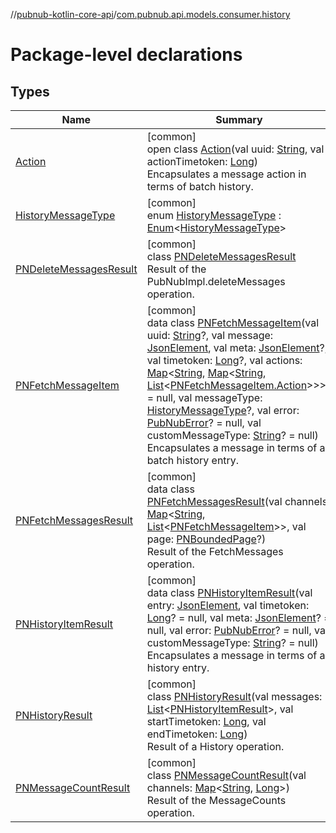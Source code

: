 //[pubnub-kotlin-core-api](../../index.md)/[com.pubnub.api.models.consumer.history](index.md)

# Package-level declarations

## Types

| Name | Summary |
|---|---|
| [Action](-action/index.md) | [common]<br>open class [Action](-action/index.md)(val uuid: [String](https://kotlinlang.org/api/latest/jvm/stdlib/kotlin-stdlib/kotlin/-string/index.html), val actionTimetoken: [Long](https://kotlinlang.org/api/latest/jvm/stdlib/kotlin-stdlib/kotlin/-long/index.html))<br>Encapsulates a message action in terms of batch history. |
| [HistoryMessageType](-history-message-type/index.md) | [common]<br>enum [HistoryMessageType](-history-message-type/index.md) : [Enum](https://kotlinlang.org/api/latest/jvm/stdlib/kotlin-stdlib/kotlin/-enum/index.html)&lt;[HistoryMessageType](-history-message-type/index.md)&gt; |
| [PNDeleteMessagesResult](-p-n-delete-messages-result/index.md) | [common]<br>class [PNDeleteMessagesResult](-p-n-delete-messages-result/index.md)<br>Result of the PubNubImpl.deleteMessages operation. |
| [PNFetchMessageItem](-p-n-fetch-message-item/index.md) | [common]<br>data class [PNFetchMessageItem](-p-n-fetch-message-item/index.md)(val uuid: [String](https://kotlinlang.org/api/latest/jvm/stdlib/kotlin-stdlib/kotlin/-string/index.html)?, val message: [JsonElement](../com.pubnub.api/-json-element/index.md), val meta: [JsonElement](../com.pubnub.api/-json-element/index.md)?, val timetoken: [Long](https://kotlinlang.org/api/latest/jvm/stdlib/kotlin-stdlib/kotlin/-long/index.html)?, val actions: [Map](https://kotlinlang.org/api/latest/jvm/stdlib/kotlin-stdlib/kotlin.collections/-map/index.html)&lt;[String](https://kotlinlang.org/api/latest/jvm/stdlib/kotlin-stdlib/kotlin/-string/index.html), [Map](https://kotlinlang.org/api/latest/jvm/stdlib/kotlin-stdlib/kotlin.collections/-map/index.html)&lt;[String](https://kotlinlang.org/api/latest/jvm/stdlib/kotlin-stdlib/kotlin/-string/index.html), [List](https://kotlinlang.org/api/latest/jvm/stdlib/kotlin-stdlib/kotlin.collections/-list/index.html)&lt;[PNFetchMessageItem.Action](-p-n-fetch-message-item/-action/index.md)&gt;&gt;&gt;? = null, val messageType: [HistoryMessageType](-history-message-type/index.md)?, val error: [PubNubError](../com.pubnub.api/-pub-nub-error/index.md)? = null, val customMessageType: [String](https://kotlinlang.org/api/latest/jvm/stdlib/kotlin-stdlib/kotlin/-string/index.html)? = null)<br>Encapsulates a message in terms of a batch history entry. |
| [PNFetchMessagesResult](-p-n-fetch-messages-result/index.md) | [common]<br>data class [PNFetchMessagesResult](-p-n-fetch-messages-result/index.md)(val channels: [Map](https://kotlinlang.org/api/latest/jvm/stdlib/kotlin-stdlib/kotlin.collections/-map/index.html)&lt;[String](https://kotlinlang.org/api/latest/jvm/stdlib/kotlin-stdlib/kotlin/-string/index.html), [List](https://kotlinlang.org/api/latest/jvm/stdlib/kotlin-stdlib/kotlin.collections/-list/index.html)&lt;[PNFetchMessageItem](-p-n-fetch-message-item/index.md)&gt;&gt;, val page: [PNBoundedPage](../com.pubnub.api.models.consumer/-p-n-bounded-page/index.md)?)<br>Result of the FetchMessages operation. |
| [PNHistoryItemResult](-p-n-history-item-result/index.md) | [common]<br>data class [PNHistoryItemResult](-p-n-history-item-result/index.md)(val entry: [JsonElement](../com.pubnub.api/-json-element/index.md), val timetoken: [Long](https://kotlinlang.org/api/latest/jvm/stdlib/kotlin-stdlib/kotlin/-long/index.html)? = null, val meta: [JsonElement](../com.pubnub.api/-json-element/index.md)? = null, val error: [PubNubError](../com.pubnub.api/-pub-nub-error/index.md)? = null, val customMessageType: [String](https://kotlinlang.org/api/latest/jvm/stdlib/kotlin-stdlib/kotlin/-string/index.html)? = null)<br>Encapsulates a message in terms of a history entry. |
| [PNHistoryResult](-p-n-history-result/index.md) | [common]<br>class [PNHistoryResult](-p-n-history-result/index.md)(val messages: [List](https://kotlinlang.org/api/latest/jvm/stdlib/kotlin-stdlib/kotlin.collections/-list/index.html)&lt;[PNHistoryItemResult](-p-n-history-item-result/index.md)&gt;, val startTimetoken: [Long](https://kotlinlang.org/api/latest/jvm/stdlib/kotlin-stdlib/kotlin/-long/index.html), val endTimetoken: [Long](https://kotlinlang.org/api/latest/jvm/stdlib/kotlin-stdlib/kotlin/-long/index.html))<br>Result of a History operation. |
| [PNMessageCountResult](-p-n-message-count-result/index.md) | [common]<br>class [PNMessageCountResult](-p-n-message-count-result/index.md)(val channels: [Map](https://kotlinlang.org/api/latest/jvm/stdlib/kotlin-stdlib/kotlin.collections/-map/index.html)&lt;[String](https://kotlinlang.org/api/latest/jvm/stdlib/kotlin-stdlib/kotlin/-string/index.html), [Long](https://kotlinlang.org/api/latest/jvm/stdlib/kotlin-stdlib/kotlin/-long/index.html)&gt;)<br>Result of the MessageCounts operation. |
